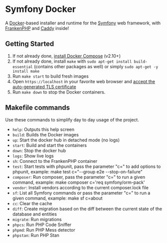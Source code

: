# Symfony Docker

A [Docker](https://www.docker.com/)-based installer and runtime for the [Symfony](https://symfony.com) web framework,
with [FrankenPHP](https://frankenphp.dev) and [Caddy](https://caddyserver.com/) inside!

## Getting Started

1. If not already done, [install Docker Compose](https://docs.docker.com/compose/install/) (v2.10+)
2. If not already done, install `make` with `sudo apt-get install build-essential` (contains other packages as well) or simply `sudo apt-get -y install make`
3. Run `make start` to build fresh images
4. Open `https://localhost` in your favorite web browser and [accept the auto-generated TLS certificate](https://stackoverflow.com/a/15076602/1352334)
5. Run `make down` to stop the Docker containers.

## Makefile commands
Use these commands to simplify day to day usage of the project.
- `help`: Outputs this help screen
- `build`: Builds the Docker images
- `up`: Start the docker hub in detached mode (no logs)
- `start`: Build and start the containers
- `down`: Stop the docker hub
- `logs`: Show live logs
- `sh`: Connect to the FrankenPHP container
- `test`: Start tests with phpunit, pass the parameter "c=" to add options to phpunit, example: make test c="--group e2e --stop-on-failure"
- `composer`: Run composer, pass the parameter "c=" to run a given command, example: make composer c='req symfony/orm-pack'
- `vendor`: Install vendors according to the current composer.lock file
- `sf`: List all Symfony commands or pass the parameter "c=" to run a given command, example: make sf c=about
- `cc`: Clear the cache
- `diff`: Create migration based on the diff between the current state of the database and entities
- `migrate`: Run migrations
- `phpcs`: Run PHP Code Sniffer
- `phpmd`: Run PHP Mess detector
- `phpstan`: Run PHP Stan
